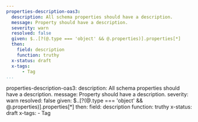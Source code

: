 ```yaml
---
properties-description-oas3:
  description: All schema properties should have a description.
  message: Property should have a description.
  severity: warn
  resolved: false
  given: $..[?(@.type === 'object' && @.properties)].properties[*]
  then:
    field: description
    function: truthy
  x-status: draft
  x-tags:
      - Tag      
...
```

properties-description-oas3:
  description: All schema properties should have a description.
  message: Property should have a description.
  severity: warn
  resolved: false
  given: $..[?(@.type === 'object' && @.properties)].properties[*]
  then:
    field: description
    function: truthy
  x-status: draft
  x-tags:
      - Tag      